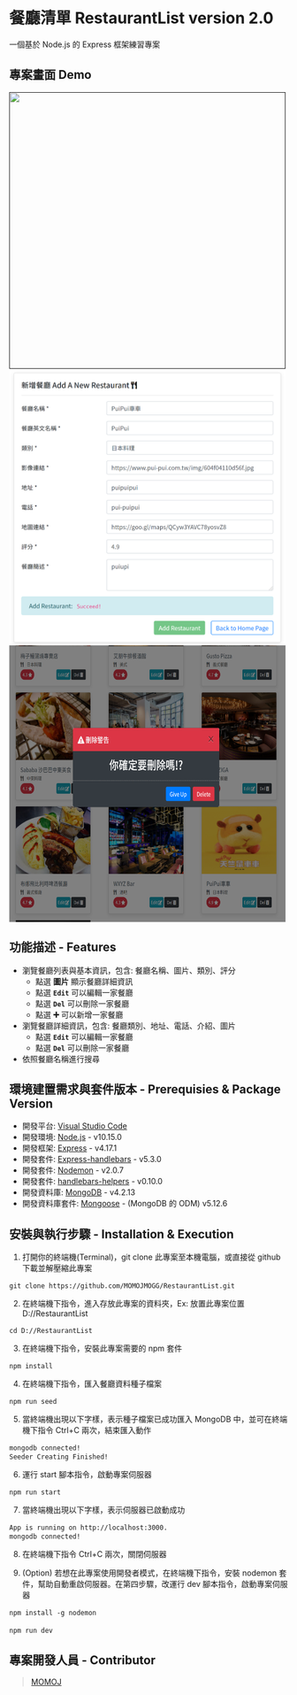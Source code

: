 # 餐廳清單 RestaurantList version 2.0

一個基於 Node.js 的 Express 框架練習專案

## 專案畫面 Demo
[<img align="center" src="https://github.com/MOMOJMOGG/RestaurantList/blob/master/public/images/HomePage.PNG" height="500" width="500" />]()
[<img align="center" src="https://github.com/MOMOJMOGG/RestaurantList/blob/master/public/images/CreatePage.PNG" height="500" width="500" />]()
[<img align="center" src="https://github.com/MOMOJMOGG/RestaurantList/blob/master/public/images/DeleteWarning.PNG" height="500" width="500" />]()

## 功能描述 - Features
- 瀏覽餐廳列表與基本資訊，包含: 餐廳名稱、圖片、類別、評分
  - 點選 **圖片** 顯示餐廳詳細資訊
  - 點選 **`Edit`** 可以編輯一家餐廳
  - 點選 **`Del`** 可以刪除一家餐廳
  - 點選 **➕** 可以新增一家餐廳
- 瀏覽餐廳詳細資訊，包含: 餐廳類別、地址、電話、介紹、圖片
  - 點選 **`Edit`** 可以編輯一家餐廳
  - 點選 **`Del`** 可以刪除一家餐廳
- 依照餐廳名稱進行搜尋


## 環境建置需求與套件版本 - Prerequisies & Package Version
- 開發平台: [Visual Studio Code](https://code.visualstudio.com/download)
- 開發環境: [Node.js](https://nodejs.org/en/) - v10.15.0
- 開發框架: [Express](https://expressjs.com/en/starter/installing.html) - v4.17.1
- 開發套件: [Express-handlebars](https://www.npmjs.com/package/express-handlebars) - v5.3.0
- 開發套件: [Nodemon](https://www.npmjs.com/package/nodemon) - v2.0.7
- 開發套件: [handlebars-helpers](https://www.npmjs.com/package/handlebars-helpers) - v0.10.0
- 開發資料庫: [MongoDB](https://www.mongodb.com/) - v4.2.13
- 開發資料庫套件: [Mongoose](https://www.npmjs.com/package/mongoose) - (MongoDB 的 ODM) v5.12.6


## 安裝與執行步驟 - Installation & Execution
1. 打開你的終端機(Terminal)，git clone 此專案至本機電腦，或直接從 github 下載並解壓縮此專案

```
git clone https://github.com/MOMOJMOGG/RestaurantList.git
```

2. 在終端機下指令，進入存放此專案的資料夾，Ex: 放置此專案位置 D://RestaurantList

```
cd D://RestaurantList
```

3. 在終端機下指令，安裝此專案需要的 npm 套件

```
npm install
```

4. 在終端機下指令，匯入餐廳資料種子檔案

```
npm run seed
```

5. 當終端機出現以下字樣，表示種子檔案已成功匯入 MongoDB 中，並可在終端機下指令 Ctrl+C 兩次，結束匯入動作

```
mongodb connected!
Seeder Creating Finished!
```

6. 運行 start 腳本指令，啟動專案伺服器

```
npm run start
```

7. 當終端機出現以下字樣，表示伺服器已啟動成功

```
App is running on http://localhost:3000.
mongodb connected!
```

8. 在終端機下指令 Ctrl+C 兩次，關閉伺服器

9. (Option) 若想在此專案使用開發者模式，在終端機下指令，安裝 nodemon 套件，幫助自動重啟伺服器。在第四步驟，改運行 dev 腳本指令，啟動專案伺服器

```
npm install -g nodemon

npm run dev
```


## 專案開發人員 - Contributor

> [MOMOJ](https://github.com/MOMOJMOGG)
